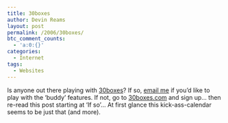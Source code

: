 ```yaml
---
title: 30boxes
author: Devin Reams
layout: post
permalink: /2006/30boxes/
btc_comment_counts:
  - 'a:0:{}'
categories:
  - Internet
tags:
  - Websites
---
```

Is anyone out there playing with [30boxes][1]? If so, [email me][2] if you&#8217;d like to play with the &#8216;buddy&#8217; features. If not, go to [30boxes.com][1] and sign up&#8230; then re-read this post starting at &#8216;If so&#8217;&#8230; At first glance this kick-ass-calendar seems to be just that (and more).

 [1]: http://www.30boxes.com/
 [2]: mailto:devin@devinreams.com